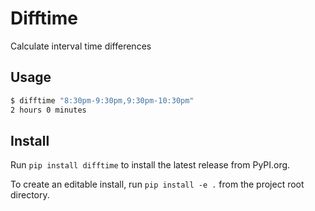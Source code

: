# Difftime

Calculate interval time differences

## Usage

``` bash
$ difftime "8:30pm-9:30pm,9:30pm-10:30pm"
2 hours 0 minutes
```

## Install

Run `pip install difftime` to install the latest release from PyPI.org.

To create an editable install, run `pip install -e .` from the project root directory.
